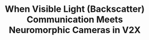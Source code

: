 ---
layout: default
title: 'When Visible Light (Backscatter) Communication Meets Neuromorphic Cameras in V2X'
authors: <a href="https://witty-me.github.io/">Kenuo Xu</a>*, Kexing Zhou*, <strong>Chengxuan Zhu</strong>*, <a href="https://www.shanghangzhang.com/">Shanghang Zhang</a>, <a href="https://camera.pku.edu.cn/">Boxin Shi</a>, Xiaoqiang Li, <a href="idm.pku.edu.cn/tjhuang">Tiejun Huang</a>, <a href="https://soar.group/chenren/">Chenren Xu</a>
publication: In <i>Proceedings of the 24th International Workshop on Mobile Computing Systems and Applications</i>, 2023.
year: 2023.2
pdf: 'https://dl.acm.org/doi/pdf/10.1145/3572864.3580333'
code: ''
official_link: 'https://dl.acm.org/doi/abs/10.1145/3572864.3580333'
---